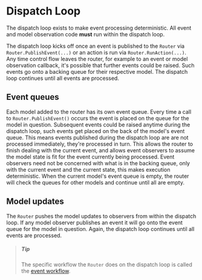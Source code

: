 <a name="dispatch-loop"></a>

# Dispatch Loop

The dispatch loop exists to make event processing deterministic.
All event and model observation code **must** run within the dispatch loop.

The dispatch loop kicks off once an event is published to the `Router` via `Router.PublishEvent(...)` or an action is run via `Router.RunAction(...)`.
Any time control flow leaves the router, for example to an event or model observation callback, it's possible that further events could be raised.
Such events go onto a backing queue for their respective model.
The dispatch loop continues until all events are processed.

<a name="event-queues"></a>

## Event queues

Each model added to the router has its own event queue.
Every time a call to `Router.PublishEvent()` occurs the event is placed on the queue for the model in question.
Subsequent events could be raised anytime during the dispatch loop, such events get placed on the back of the model's event queue.
This means events published during the dispatch loop are are not processed immediately, they're processed in turn.
This allows the router to finish dealing with the current event, and allows event observers to assume the model state is fit for the event currently being processed.
Event observers need not be concerned with what is in the backing queue, only with the current event and the current state, this makes execution deterministic.
When the current model's event queue is empty, the router will check the queues for other models and continue until all are empty.

## Model updates
The `Router` pushes the model updates to observers from within the dispatch loop.
If any model observer publishes an event it will go onto the event queue for the model in question.
Again, the dispatch loop continues until all events are processed.

> ##### Tip
> The specific workflow the `Router` does on the dispatch loop is called the [event workflow](../advanced-concepts/complete-event-workflow.md).
